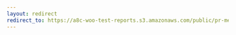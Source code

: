 ```yaml
---
layout: redirect
redirect_to: https://a8c-woo-test-reports.s3.amazonaws.com/public/pr-merge/40020/api/index.html
---
```

